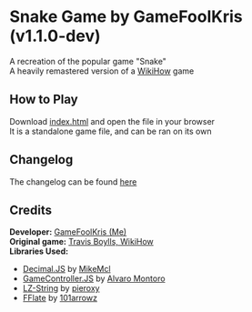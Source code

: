 <h1>Snake Game by GameFoolKris (v1.1.0-dev)</h1>
<div>A recreation of the popular game "Snake"</div>
<div>A heavily remastered version of a <a href="https://www.wikihow.com/Make-a-Game-with-Notepad#Creating-a-Snake-Game-with-HTML-and-JavaScript">WikiHow</a> game</div>

<h2>How to Play</h2>
<div>Download <a href="https://github.com/gamefoolkris/snake-game/releases/download/1.1.0/index.html">index.html</a> and open the file in your browser<div>
<div>It is a standalone game file, and can be ran on its own<div>

<h2>Changelog</h2>
<div>The changelog can be found <a href="https://github.com/gamefoolkris/snake-game/blob/main/changelog.md">here</a></div>

<h2>Credits</h2>
<div><b>Developer:</b> <a href="https://github.com/gamefoolkris/">GameFoolKris (Me)</a></div>
<div><b>Original game:</b> <a href="https://www.wikihow.com/Make-a-Game-with-Notepad#Creating-a-Snake-Game-with-HTML-and-JavaScript">Travis Boylls, WikiHow</a></div>
<div><b>Libraries Used:</b></div>
<ul>
  <li><a href="https://www.npmjs.com/package/decimal.js">Decimal.JS</a> by <a href="https://github.com/MikeMcl">MikeMcl</a></li>
  <li><a href="https://www.npmjs.com/package/gamecontroller.js">GameController.JS</a> by <a href="https://github.com/alvaromontoro/">Alvaro Montoro</a></li>
  <li><a href="https://www.npmjs.com/package/lz-string">LZ-String</a> by <a href="https://github.com/pieroxy/">pieroxy</a></li>
  <li><a href="https://www.npmjs.com/package/fflate">FFlate</a> by <a href="https://github.com/101arrowz/">101arrowz</a></li>
</ul>
